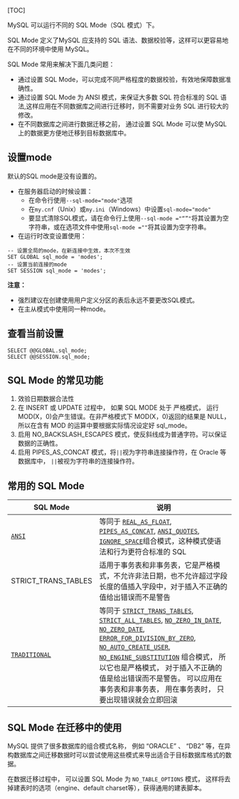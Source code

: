 [TOC]

MySQL 可以运行不同的 SQL  Mode（SQL 模式）下。

SQL  Mode 定义了MySQL 应支持的 SQL 语法、数据校验等，这样可以更容易地在不同的环境中使用 MySQL。

SQL Mode 常用来解决下面几类问题：

- 通过设置 SQL Mode，可以完成不同严格程度的数据校验，有效地保障数据准确性。
- 通过设置 SQL Mode 为 ANSI 模式，来保证大多数 SQL 符合标准的 SQL 语法,这样应用在不同数据库之间进行迁移时，则不需要对业务 SQL 进行较大的修改。
- 在不同数据库之间进行数据迁移之前， 通过设置 SQL Mode 可以使 MySQL 上的数据更方便地迁移到目标数据库中。

## 设置mode

默认的SQL mode是没有设置的。

- 在服务器启动的时候设置：
    - 在命令行使用`--sql-mode="mode"`选项
    - 在`my.cnf`（Unix）或`my.ini`（Windows）中设置`sql-mode="mode"`
    - 要显式清除SQL模式，请在命令行上使用`--sql-mode ="“”"`将其设置为空字符串，或在选项文件中使用`sql-mode =""`将其设置为空字符串。
- 在运行时改变设置使用：

```mysql
-- 设置全局的mode，在新连接中生效，本次不生效
SET GLOBAL sql_mode = 'modes';
-- 设置当前连接的mode
SET SESSION sql_mode = 'modes';
```

**注意：**

- 强烈建议在创建使用用户定义分区的表后永远不要更改SQL模式。
- 在主从模式中使用同一种mode。

## 查看当前设置

```mysql
SELECT @@GLOBAL.sql_mode;
SELECT @@SESSION.sql_mode;
```

##  SQL Mode 的常见功能

1. 效验日期数据合法性
2.  在 INSERT 或 UPDATE 过程中， 如果 SQL MODE 处于 严格模式， 运行 MOD(X，0)会产生错误。在非严格模式下  MOD(X，0)返回的结果是 NULL，所以在含有 MOD 的运算中要根据实际情况设定好 sql_mode。
3. 启用 NO_BACKSLASH_ESCAPES 模式，使反斜线成为普通字符。可以保证数据的正确性。
4. 启用 PIPES_AS_CONCAT 模式，将`||`视为字符串连接操作符，在 Oracle 等数据库中， `||`被视为字符串的连接操作符。

## 常用的 SQL Mode

| SQL Mode                                                     | 说明                                                         |
| ------------------------------------------------------------ | ------------------------------------------------------------ |
| [`ANSI`](https://dev.mysql.com/doc/refman/5.5/en/sql-mode.html#sqlmode_ansi) | 等同于 [`REAL_AS_FLOAT`](https://dev.mysql.com/doc/refman/5.5/en/sql-mode.html#sqlmode_real_as_float), [`PIPES_AS_CONCAT`](https://dev.mysql.com/doc/refman/5.5/en/sql-mode.html#sqlmode_pipes_as_concat), [`ANSI_QUOTES`](https://dev.mysql.com/doc/refman/5.5/en/sql-mode.html#sqlmode_ansi_quotes), [`IGNORE_SPACE`](https://dev.mysql.com/doc/refman/5.5/en/sql-mode.html#sqlmode_ignore_space)组合模式，这种模式使语法和行为更符合标准的 SQL |
| STRICT_TRANS_TABLES                                          | 适用于事务表和非事务表，它是严格模式，不允许非法日期，也不允许超过字段长度的值插入字段中，对于插入不正确的值给出错误而不是警告 |
| [`TRADITIONAL`](https://dev.mysql.com/doc/refman/5.5/en/sql-mode.html#sqlmode_traditional) | 等同于 [`STRICT_TRANS_TABLES`](https://dev.mysql.com/doc/refman/5.5/en/sql-mode.html#sqlmode_strict_trans_tables), [`STRICT_ALL_TABLES`](https://dev.mysql.com/doc/refman/5.5/en/sql-mode.html#sqlmode_strict_all_tables), [`NO_ZERO_IN_DATE`](https://dev.mysql.com/doc/refman/5.5/en/sql-mode.html#sqlmode_no_zero_in_date), [`NO_ZERO_DATE`](https://dev.mysql.com/doc/refman/5.5/en/sql-mode.html#sqlmode_no_zero_date), [`ERROR_FOR_DIVISION_BY_ZERO`](https://dev.mysql.com/doc/refman/5.5/en/sql-mode.html#sqlmode_error_for_division_by_zero), [`NO_AUTO_CREATE_USER`](https://dev.mysql.com/doc/refman/5.5/en/sql-mode.html#sqlmode_no_auto_create_user), [`NO_ENGINE_SUBSTITUTION`](https://dev.mysql.com/doc/refman/5.5/en/sql-mode.html#sqlmode_no_engine_substitution) 组合模式， 所以它也是严格模式， 对于插入不正确的值是给出错误而不是警告。 可以应用在事务表和非事务表， 用在事务表时， 只要出现错误就会立即回滚 |

## SQL Mode 在迁移中的使用 

 MySQL 提供了很多数据库的组合模式名称， 例如 “ORACLE” 、 “DB2”
等，在异构数据库之间迁移数据时可以尝试使用这些模式来导出适合于目标数据库格式的数据。

在数据迁移过程中， 可以设置 SQL Mode 为 `NO_TABLE_OPTIONS` 模式， 这样将去掉建表时的选项（engine、default charset等），获得通用的建表脚本。

